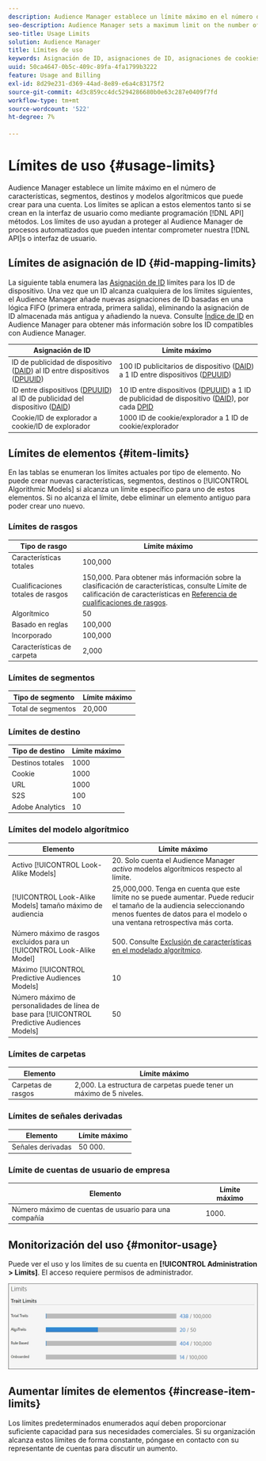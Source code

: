 ```yaml
---
description: Audience Manager establece un límite máximo en el número de características, segmentos, destinos y modelos algorítmicos que puede crear para una cuenta. Los límites se aplican a estos elementos tanto si se crean en la interfaz de usuario como mediante programación a través de métodos API. Los límites de uso ayudan a proteger al Audience Manager de procesos automatizados que pueden intentar poner en peligro nuestras API o interfaz de usuario.
seo-description: Audience Manager sets a maximum limit on the number of traits, segments, destinations, and algorithmic models that you can create for an account. Limits apply to these items whether created in the user interface or programmatically through API methods. Usage limits help protect Audience Manager from automated processes that may attempt to compromise our APIs or user interface.
seo-title: Usage Limits
solution: Audience Manager
title: Límites de uso
keywords: Asignación de ID, asignaciones de ID, asignaciones de cookies
uuid: 50ca4647-0b5c-409c-89fa-4fa1799b3222
feature: Usage and Billing
exl-id: 8d29e231-d369-44ad-8e89-e6a4c83175f2
source-git-commit: 4d3c859cc4dc5294286680b0e63c287e0409f7fd
workflow-type: tm+mt
source-wordcount: '522'
ht-degree: 7%

---
```


# Límites de uso {#usage-limits}

Audience Manager establece un límite máximo en el número de características, segmentos, destinos y modelos algorítmicos que puede crear para una cuenta. Los límites se aplican a estos elementos tanto si se crean en la interfaz de usuario como mediante programación [!DNL API] métodos. Los límites de uso ayudan a proteger al Audience Manager de procesos automatizados que pueden intentar comprometer nuestra [!DNL API]s o interfaz de usuario.

## Límites de asignación de ID {#id-mapping-limits}

La siguiente tabla enumera las [Asignación de ID](../../integration/sending-audience-data/batch-data-transfer-explained/id-sync-http.md) límites para los ID de dispositivo. Una vez que un ID alcanza cualquiera de los límites siguientes, el Audience Manager añade nuevas asignaciones de ID basadas en una lógica FIFO (primera entrada, primera salida), eliminando la asignación de ID almacenada más antigua y añadiendo la nueva. Consulte [Índice de ID](../../reference/ids-in-aam.md) en Audience Manager para obtener más información sobre los ID compatibles con Audience Manager.

| Asignación de ID | Límite máximo |
|-----------|-------------- |
| ID de publicidad de dispositivo ([DAID](../../reference/ids-in-aam.md)) al ID entre dispositivos ([DPUUID](../../reference/ids-in-aam.md)) | 100 ID publicitarios de dispositivo ([DAID](../../reference/ids-in-aam.md)) a 1 ID entre dispositivos ([DPUUID](../../reference/ids-in-aam.md)) |
| ID entre dispositivos ([DPUUID](../../reference/ids-in-aam.md)) al ID de publicidad del dispositivo ([DAID](../../reference/ids-in-aam.md)) | 10 ID entre dispositivos ([DPUUID](../../reference/ids-in-aam.md)) a 1 ID de publicidad de dispositivo ([DAID](../../reference/ids-in-aam.md)), por cada [DPID](../../reference/ids-in-aam.md) |
| Cookie/ID de explorador a cookie/ID de explorador | 1000 ID de cookie/explorador a 1 ID de cookie/explorador |

## Límites de elementos {#item-limits}

En las tablas se enumeran los límites actuales por tipo de elemento. No puede crear nuevas características, segmentos, destinos o [!UICONTROL Algorithmic Models] si alcanza un límite específico para uno de estos elementos. Si no alcanza el límite, debe eliminar un elemento antiguo para poder crear uno nuevo.

### Límites de rasgos

| Tipo de rasgo | Límite máximo |
| -------------------------- | ------------------------------------- |
| Características totales | 100,000 |
| Cualificaciones totales de rasgos | 150,000. Para obtener más información sobre la clasificación de características, consulte Límite de calificación de características en [Referencia de cualificaciones de rasgos](/help/using/features/traits/trait-and-segment-qualification-reference.md#trait-qualification-limit). |
| Algorítmico | 50 |
| Basado en reglas | 100,000 |
| Incorporado | 100,000 |
| Características de carpeta | 2,000 |

### Límites de segmentos

| Tipo de segmento | Límite máximo |
| -------------- | ------------- |
| Total de segmentos | 20,000 |

### Límites de destino

| Tipo de destino | Límite máximo |
| ------------------ | ------------- |
| Destinos totales | 1000 |
| Cookie | 1000 |
| URL | 1000 |
| S2S | 100 |
| Adobe Analytics | 10 |

### Límites del modelo algorítmico

| Elemento | Límite máximo |
| -------- | ----- |
| Activo [!UICONTROL Look-Alike Models] | 20. Solo cuenta el Audience Manager *activo* modelos algorítmicos respecto al límite. |
| [!UICONTROL Look-Alike Models] tamaño máximo de audiencia | 25,000,000.  Tenga en cuenta que este límite no se puede aumentar. Puede reducir el tamaño de la audiencia seleccionando menos fuentes de datos para el modelo o una ventana retrospectiva más corta. |
| Número máximo de rasgos excluidos para un [!UICONTROL Look-Alike Model] | 500. Consulte [Exclusión de características en el modelado algorítmico](/help/using/features/algorithmic-models/trait-exclusion-algo-models.md). |
| Máximo [!UICONTROL Predictive Audiences Models] | 10 |
| Número máximo de personalidades de línea de base para [!UICONTROL Predictive Audiences Models] | 50 |

### Límites de carpetas

| Elemento | Límite máximo |
| ------------- | ------------------ |
| Carpetas de rasgos | 2,000.  La estructura de carpetas puede tener un máximo de 5 niveles. |

### Límites de señales derivadas

| Elemento | Límite máximo |
| --------------- | ------------- |
| Señales derivadas | 50 000. |

### Límite de cuentas de usuario de empresa

| Elemento | Límite máximo |
| ----------- | ------------- |
| Número máximo de cuentas de usuario para una compañía | 1000. |

## Monitorización del uso {#monitor-usage}

Puede ver el uso y los límites de su cuenta en **[!UICONTROL Administration > Limits]**. El acceso requiere permisos de administrador.

![imagen de límites de uso](assets/usage-limits.png)

## Aumentar límites de elementos {#increase-item-limits}

Los límites predeterminados enumerados aquí deben proporcionar suficiente capacidad para sus necesidades comerciales. Si su organización alcanza estos límites de forma constante, póngase en contacto con su representante de cuentas para discutir un aumento.
